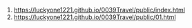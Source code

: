 <!--https://github.com/luckyone1221/0039Travel-->
1. <https://luckyone1221.github.io/0039Travel/public/index.html>
1. <https://luckyone1221.github.io/0039Travel/public/01.html>